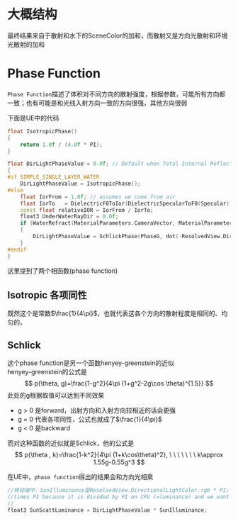 # 大概结构
最终结果来自于散射和水下的SceneColor的加和，而散射又是方向光散射和环境光散射的加和

# Phase Function
`Phase Function`描述了体积对不同方向的散射强度，根据参数，可能所有方向都一致；也有可能是和光线入射方向一致的方向很强，其他方向很弱   

下面是UE中的代码
```cpp
float IsotropicPhase()
{
	return 1.0f / (4.0f * PI);
}

float DirLightPhaseValue = 0.0f; // Default when Total Internal Reflection happens.
{
#if SIMPLE_SINGLE_LAYER_WATER
    DirLightPhaseValue = IsotropicPhase();
#else
    float IorFrom = 1.0f; // assumes we come from air
    float IorTo   = DielectricF0ToIor(DielectricSpecularToF0(Specular)); // Wrong if metal is set to >1. But we still keep refraction on the water surface nonetheless.
    const float relativeIOR = IorFrom / IorTo;
    float3 UnderWaterRayDir = 0.0f;
    if (WaterRefract(MaterialParameters.CameraVector, MaterialParameters.WorldNormal, relativeIOR, UnderWaterRayDir))
    {
        DirLightPhaseValue = SchlickPhase(PhaseG, dot(-ResolvedView.DirectionalLightDirection.xyz, UnderWaterRayDir));
    }
#endif
}
```  
这里提到了两个相函数(phase function)
## Isotropic 各项同性
既然这个是常数$\frac{1}{4\pi}$，也就代表这各个方向的散射程度是相同的、均匀的。  
## Schlick
这个phase function是另一个函数henyey-greenstein的近似  
henyey-greenstein的公式是  
$$
p(\theta, g)=\frac{1-g^2}{4\pi (1+g^2-2g\cos \theta)^{1.5}}
$$
此处的g根据取值可以达到不同效果  
* g > 0 是forward，出射方向和入射方向较相近的话会更强
* g = 0 代表各项同性，公式也就成了$\frac{1}{4\pi}$
* g < 0 是backward

而对这种函数的近似就是Schlick，他的公式是
$$
p(\theta , k)=\frac{1-k^2}{4\pi (1+k\cos\theta)^2}, \ \ \ \ \ \ \ k\approx 1.55g-0.55g^3
$$  

在UE中，`phase function`得出的结果会和方向光相乘  
```cpp
//移动端中，SunIlluminance是ResolvedView.DirectionalLightColor.rgb * PI;	
//times PI because it is divided by PI on CPU (=luminance) and we want illuminance here. 
//
float3 SunScattLuminance = DirLightPhaseValue * SunIlluminance;
```